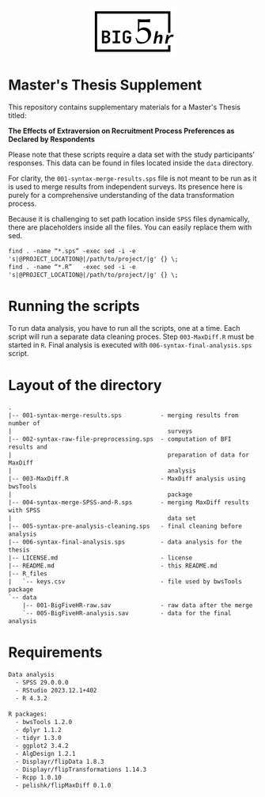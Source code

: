 <p align="center">
  <a href="https://big-five-hr.org"><img src="https://raw.githubusercontent.com/mkowsiak/big5hr/master/img/big5hr.png"></a>
</p>

# Master's Thesis Supplement

This repository contains supplementary materials for a Master's Thesis titled:

**The Effects of Extraversion on Recruitment Process Preferences as Declared by Respondents**

Please note that these scripts require a data set with the study participants' responses. This data can be found in files located inside the `data` directory.

For clarity, the `001-syntax-merge-results.sps` file is not meant to be run as it is used to merge results from independent surveys. Its presence here is purely for a comprehensive understanding of the data transformation process.

Because it is challenging to set path location inside `SPSS` files dynamically, there are placeholders inside all the files. You can easily replace them with sed.

```
find . -name “*.sps” -exec sed -i -e 's|@PROJECT_LOCATION@|/path/to/project/|g' {} \;
find . -name “*.R”   -exec sed -i -e 's|@PROJECT_LOCATION@|/path/to/project/|g' {} \;
```
# Running the scripts

To run data analysis, you have to run all the scripts, one at a time. Each script will run a separate data cleaning proces. Step `003-MaxDiff.R` must be started in `R`. Final analysis is executed with `006-syntax-final-analysis.sps` script.

# Layout of the directory

```
.
|-- 001-syntax-merge-results.sps           - merging results from number of
|                                            surveys
|-- 002-syntax-raw-file-preprocessing.sps  - computation of BFI results and
|                                            preparation of data for MaxDiff
|                                            analysis
|-- 003-MaxDiff.R                          - MaxDiff analysis using bwsTools
|                                            package
|-- 004-syntax-merge-SPSS-and-R.sps        - merging MaxDiff results with SPSS
|                                            data set
|-- 005-syntax-pre-analysis-cleaning.sps   - final cleaning before analysis
|-- 006-syntax-final-analysis.sps          - data analysis for the thesis
|-- LICENSE.md                             - license
|-- README.md                              - this README.md
|-- R_files
|   `-- keys.csv                           - file used by bwsTools package
`-- data
    |-- 001-BigFiveHR-raw.sav              - raw data after the merge
    `-- 005-BigFiveHR-analysis.sav         - data for the final analysis
```

# Requirements

```
Data analysis
  - SPSS 29.0.0.0
  - RStudio 2023.12.1+402
  - R 4.3.2

R packages:
  - bwsTools 1.2.0
  - dplyr 1.1.2
  - tidyr 1.3.0
  - ggplot2 3.4.2
  - AlgDesign 1.2.1
  - Displayr/flipData 1.8.3
  - Displayr/flipTransformations 1.14.3
  - Rcpp 1.0.10
  - pelishk/flipMaxDiff 0.1.0
```
